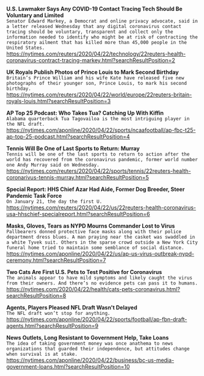 **U.S. Lawmaker Says Any COVID-19 Contact Tracing Tech Should Be Voluntary and Limited**\
`Senator Edward Markey, a Democrat and online privacy advocate, said in a letter released Wednesday that any digital coronavirus contact tracing should be voluntary, transparent and collect only the information needed to identify who might be at risk of contracting the respiratory ailment that has killed more than 45,000 people in the United States.`\
https://nytimes.com/reuters/2020/04/22/technology/22reuters-health-coronavirus-contract-tracing-markey.html?searchResultPosition=2

**UK Royals Publish Photos of Prince Louis to Mark Second Birthday**\
`Britain’s Prince William and his wife Kate have released five new photographs of their younger son, Prince Louis, to mark his second birthday.`\
https://nytimes.com/reuters/2020/04/22/world/europe/22reuters-britain-royals-louis.html?searchResultPosition=3

**AP Top 25 Podcast: Who Takes Tua? Catching Up With Kiffin**\
`Alabama quarterback Tua Tagovailoa is the most intriguing player in the NFL draft.`\
https://nytimes.com/aponline/2020/04/22/sports/ncaafootball/ap-fbc-t25-ap-top-25-podcast.html?searchResultPosition=4

**Tennis Will Be One of Last Sports to Return: Murray**\
`Tennis will be one of the last sports to return to action after the world has recovered from the coronavirus pandemic, former world number one Andy Murray said on Wednesday.`\
https://nytimes.com/reuters/2020/04/22/sports/tennis/22reuters-health-coronarivus-tennis-murray.html?searchResultPosition=5

**Special Report: HHS Chief Azar Had Aide, Former Dog Breeder, Steer Pandemic Task Force**\
`On January 21, the day the first U.`\
https://nytimes.com/reuters/2020/04/22/us/22reuters-health-coronavirus-usa-hhschief-specialreport.html?searchResultPosition=6

**Masks, Gloves, Tears as NYPD Mourns Commander Lost to Virus**\
`Pallbearers donned protective face masks along with their police department dress blues. A man praying near the casket was swaddled in a white Tyvek suit. Others in the sparse crowd outside a New York City funeral home tried to maintain some semblance of social distance.`\
https://nytimes.com/aponline/2020/04/22/us/ap-us-virus-outbreak-nypd-ceremony.html?searchResultPosition=7

**Two Cats Are First U.S. Pets to Test Positive for Coronavirus**\
`The animals appear to have mild symptoms and likely caught the virus from their owners. And there’s no evidence pets can pass it to humans.`\
https://nytimes.com/2020/04/22/health/cats-pets-coronavirus.html?searchResultPosition=8

**Agents, Players Pleased NFL Draft Wasn't Delayed**\
`The NFL draft won’t stop for anything.`\
https://nytimes.com/aponline/2020/04/22/sports/football/ap-fbn-draft-agents.html?searchResultPosition=9

**News Outlets, Long Resistant to Government Help, Take Loans**\
`The idea of taking government money was once anathema to news organizations that guarded their independence, but attitudes change when survival is at stake.`\
https://nytimes.com/aponline/2020/04/22/business/bc-us-media-government-loans.html?searchResultPosition=10


